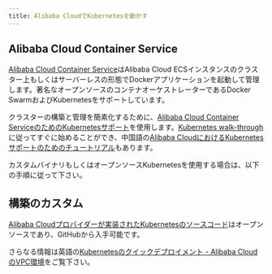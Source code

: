 ```yaml
---
title: Alibaba CloudでKubernetesを動かす
---
```


## Alibaba Cloud Container Service

[Alibaba Cloud Container Service](https://www.alibabacloud.com/product/container-service)はAlibaba Cloud ECSインスタンスのクラスター上もしくはサーバーレスの形態でDockerアプリケーションを起動して管理します。著名なオープンソースのコンテナオーケストレーターであるDocker SwarmおよびKubernetesをサポートしています。

クラスターの構築と管理を簡素化するために、[Alibaba Cloud Container ServiceのためのKubernetesサポート](https://www.alibabacloud.com/product/kubernetes)を使用します。[Kubernetes walk-through](https://www.alibabacloud.com/help/doc-detail/86737.htm)に従ってすぐに始めることができ、中国語の[Alibaba CloudにおけるKubernetesサポートのためのチュートリアル](https://yq.aliyun.com/teams/11/type_blog-cid_200-page_1)もあります。

カスタムバイナリもしくはオープンソースKubernetesを使用する場合は、以下の手順に従って下さい。

## 構築のカスタム

[Alibaba Cloudプロバイダーが実装されたKubernetesのソースコード](https://github.com/AliyunContainerService/kubernetes)はオープンソースであり、GitHubから入手可能です。

さらなる情報は英語の[Kubernetesのクイックデプロイメント - Alibaba CloudのVPC環境](https://www.alibabacloud.com/forum/read-830)をご覧下さい。
